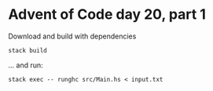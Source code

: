 # Advent of Code day 20, part 1

Download and build with dependencies
```
stack build
```

... and run:
```
stack exec -- runghc src/Main.hs < input.txt
```

